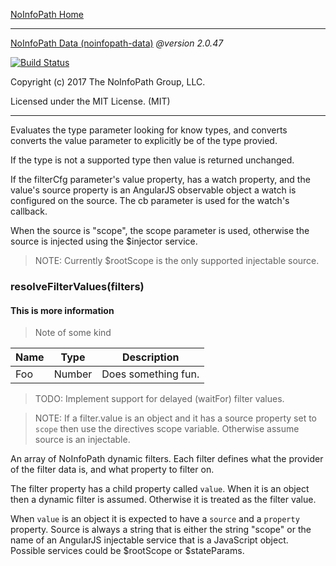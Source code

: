 [NoInfoPath Home](http://gitlab.imginconline.com/noinfopath/noinfopath/wikis/home)

___

[NoInfoPath Data (noinfopath-data)](home) *@version 2.0.47*

[![Build Status](http://gitlab.imginconline.com:8081/buildStatus/icon?job=noinfopath-data&build=6)](http://gitlab.imginconline.com/job/noinfopath-data/6/)

Copyright (c) 2017 The NoInfoPath Group, LLC.

Licensed under the MIT License. (MIT)

___



Evaluates the type parameter looking for know types, and converts
converts the value parameter to explicitly be of the type provied.

If the type is not a supported type then value is returned unchanged.


If the filterCfg parameter's value property, has a watch property, and
the value's source property is an AngularJS  observable object
a watch is configured on the source. The cb parameter is used
for the watch's callback.

When the source is "scope", the scope parameter is used, otherwise
the source is injected using the $injector service.

> NOTE: Currently $rootScope is the only supported injectable source.

  ### resolveFilterValues(filters)
  #### This is more information

> Note of some kind

|Name|Type|Description|
|----|----|-----------|
|Foo|Number|Does something fun.|

  > TODO: Implement support for delayed (waitFor) filter values.

  > NOTE: If a filter.value is an object and it has a source
  > property set to `scope` then use the directives scope variable.
  > Otherwise assume source is an injectable.


An array of NoInfoPath dynamic filters. Each filter defines what
the provider of the filter data is, and what property to filter on.

The filter property has a child property called `value`. When it
is an object then a dynamic filter is assumed. Otherwise it is treated
as the filter value.

When `value` is an object it is expected to have a `source` and a
`property` property. Source is always a string that is either the
string "scope" or the name of an AngularJS injectable service that
is a JavaScript object. Possible services could be $rootScope or $stateParams.

